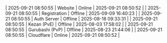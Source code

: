 | 2025-09-21 08:50:55 | Website | Online | 2025-09-21 08:50:52 |
| 2025-09-21 08:50:55 | Registration | Offline | 2025-09-09 16:40:23 |
| 2025-09-21 08:50:55 | Auth Server | Offline | 2025-08-18 09:33:31 |
| 2025-09-21 08:50:55 | Kezan (PvE) | Offline | 2025-08-03 17:58:02 |
| 2025-09-21 08:50:55 | Gurubashi (PvP) | Offline | 2025-08-23 21:44:06 |
| 2025-09-21 08:50:55 | Cloudflare | Online | 2025-09-21 08:50:52 |
